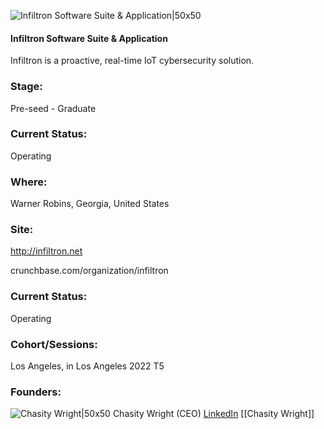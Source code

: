 

![Infiltron Software Suite & Application|50x50](https://res.cloudinary.com/crunchbase-production/image/upload/ydc6wp4xjyjjb4wyj7je)

#### Infiltron Software Suite & Application
Infiltron is a proactive, real-time IoT cybersecurity solution.

### Stage: 
Pre-seed - Graduate 

### Current Status: 
Operating

### Where:
Warner Robins, Georgia, United States

### Site:
http://infiltron.net



crunchbase.com/organization/infiltron

### Current Status: 
Operating

### Cohort/Sessions: 
Los Angeles, in Los Angeles 2022 T5

### Founders: 

![Chasity Wright|50x50](https://www.f6s.com/content-resource/profiles/2193304_th2.jpg) Chasity Wright (CEO) [LinkedIn](https://linkedin.com/in/infiltronsoftwaresuite) [[Chasity Wright]]


